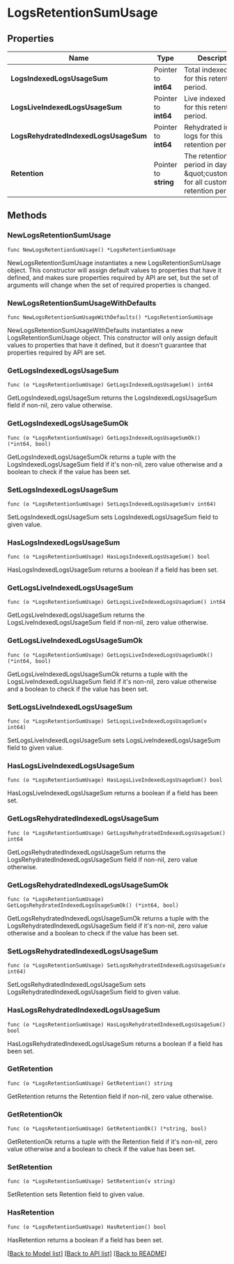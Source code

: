 # LogsRetentionSumUsage

## Properties

Name | Type | Description | Notes
---- | ---- | ----------- | ------
**LogsIndexedLogsUsageSum** | Pointer to **int64** | Total indexed logs for this retention period. | [optional] 
**LogsLiveIndexedLogsUsageSum** | Pointer to **int64** | Live indexed logs for this retention period. | [optional] 
**LogsRehydratedIndexedLogsUsageSum** | Pointer to **int64** | Rehydrated indexed logs for this retention period. | [optional] 
**Retention** | Pointer to **string** | The retention period in days or \&quot;custom\&quot; for all custom retention periods. | [optional] 

## Methods

### NewLogsRetentionSumUsage

`func NewLogsRetentionSumUsage() *LogsRetentionSumUsage`

NewLogsRetentionSumUsage instantiates a new LogsRetentionSumUsage object.
This constructor will assign default values to properties that have it defined,
and makes sure properties required by API are set, but the set of arguments
will change when the set of required properties is changed.

### NewLogsRetentionSumUsageWithDefaults

`func NewLogsRetentionSumUsageWithDefaults() *LogsRetentionSumUsage`

NewLogsRetentionSumUsageWithDefaults instantiates a new LogsRetentionSumUsage object.
This constructor will only assign default values to properties that have it defined,
but it doesn't guarantee that properties required by API are set.

### GetLogsIndexedLogsUsageSum

`func (o *LogsRetentionSumUsage) GetLogsIndexedLogsUsageSum() int64`

GetLogsIndexedLogsUsageSum returns the LogsIndexedLogsUsageSum field if non-nil, zero value otherwise.

### GetLogsIndexedLogsUsageSumOk

`func (o *LogsRetentionSumUsage) GetLogsIndexedLogsUsageSumOk() (*int64, bool)`

GetLogsIndexedLogsUsageSumOk returns a tuple with the LogsIndexedLogsUsageSum field if it's non-nil, zero value otherwise
and a boolean to check if the value has been set.

### SetLogsIndexedLogsUsageSum

`func (o *LogsRetentionSumUsage) SetLogsIndexedLogsUsageSum(v int64)`

SetLogsIndexedLogsUsageSum sets LogsIndexedLogsUsageSum field to given value.

### HasLogsIndexedLogsUsageSum

`func (o *LogsRetentionSumUsage) HasLogsIndexedLogsUsageSum() bool`

HasLogsIndexedLogsUsageSum returns a boolean if a field has been set.

### GetLogsLiveIndexedLogsUsageSum

`func (o *LogsRetentionSumUsage) GetLogsLiveIndexedLogsUsageSum() int64`

GetLogsLiveIndexedLogsUsageSum returns the LogsLiveIndexedLogsUsageSum field if non-nil, zero value otherwise.

### GetLogsLiveIndexedLogsUsageSumOk

`func (o *LogsRetentionSumUsage) GetLogsLiveIndexedLogsUsageSumOk() (*int64, bool)`

GetLogsLiveIndexedLogsUsageSumOk returns a tuple with the LogsLiveIndexedLogsUsageSum field if it's non-nil, zero value otherwise
and a boolean to check if the value has been set.

### SetLogsLiveIndexedLogsUsageSum

`func (o *LogsRetentionSumUsage) SetLogsLiveIndexedLogsUsageSum(v int64)`

SetLogsLiveIndexedLogsUsageSum sets LogsLiveIndexedLogsUsageSum field to given value.

### HasLogsLiveIndexedLogsUsageSum

`func (o *LogsRetentionSumUsage) HasLogsLiveIndexedLogsUsageSum() bool`

HasLogsLiveIndexedLogsUsageSum returns a boolean if a field has been set.

### GetLogsRehydratedIndexedLogsUsageSum

`func (o *LogsRetentionSumUsage) GetLogsRehydratedIndexedLogsUsageSum() int64`

GetLogsRehydratedIndexedLogsUsageSum returns the LogsRehydratedIndexedLogsUsageSum field if non-nil, zero value otherwise.

### GetLogsRehydratedIndexedLogsUsageSumOk

`func (o *LogsRetentionSumUsage) GetLogsRehydratedIndexedLogsUsageSumOk() (*int64, bool)`

GetLogsRehydratedIndexedLogsUsageSumOk returns a tuple with the LogsRehydratedIndexedLogsUsageSum field if it's non-nil, zero value otherwise
and a boolean to check if the value has been set.

### SetLogsRehydratedIndexedLogsUsageSum

`func (o *LogsRetentionSumUsage) SetLogsRehydratedIndexedLogsUsageSum(v int64)`

SetLogsRehydratedIndexedLogsUsageSum sets LogsRehydratedIndexedLogsUsageSum field to given value.

### HasLogsRehydratedIndexedLogsUsageSum

`func (o *LogsRetentionSumUsage) HasLogsRehydratedIndexedLogsUsageSum() bool`

HasLogsRehydratedIndexedLogsUsageSum returns a boolean if a field has been set.

### GetRetention

`func (o *LogsRetentionSumUsage) GetRetention() string`

GetRetention returns the Retention field if non-nil, zero value otherwise.

### GetRetentionOk

`func (o *LogsRetentionSumUsage) GetRetentionOk() (*string, bool)`

GetRetentionOk returns a tuple with the Retention field if it's non-nil, zero value otherwise
and a boolean to check if the value has been set.

### SetRetention

`func (o *LogsRetentionSumUsage) SetRetention(v string)`

SetRetention sets Retention field to given value.

### HasRetention

`func (o *LogsRetentionSumUsage) HasRetention() bool`

HasRetention returns a boolean if a field has been set.


[[Back to Model list]](../README.md#documentation-for-models) [[Back to API list]](../README.md#documentation-for-api-endpoints) [[Back to README]](../README.md)


